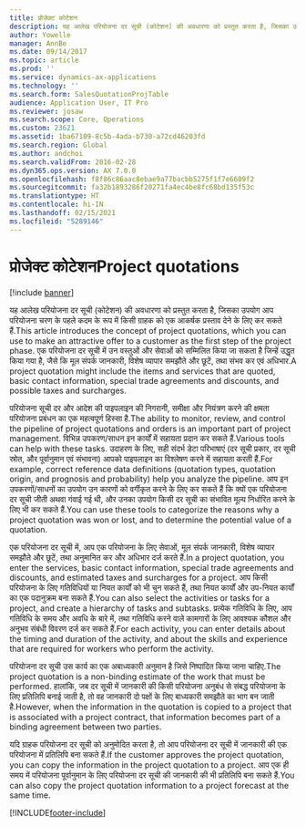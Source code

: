 ```yaml
---
title: प्रोजेक्ट कोटेशन
description: यह आलेख परियोजना दर सूची (कोटेशन) की अवधारणा को प्रस्तुत करता है, जिसका उपयोग आप परियोजना चरण के पहले कदम के रूप में किसी ग्राहक को एक आकर्षक प्रस्ताव देने के लिए कर सकते हैं. एक परियोजना दर सूची में उन वस्तुओं और सेवाओं को सम्मिलित किया जा सकता है जिन्हें उद्धृत किया गया है, जैसे कि मूल संपर्क जानकारी, विशेष व्यापार समझौते और छूटें, तथा संभव कर एवं अधिभार.
author: Yowelle
manager: AnnBe
ms.date: 09/14/2017
ms.topic: article
ms.prod: ''
ms.service: dynamics-ax-applications
ms.technology: ''
ms.search.form: SalesQuotationProjTable
audience: Application User, IT Pro
ms.reviewer: josaw
ms.search.scope: Core, Operations
ms.custom: 23621
ms.assetid: 1ba67109-8c5b-4ada-b730-a72cd46203fd
ms.search.region: Global
ms.author: andchoi
ms.search.validFrom: 2016-02-28
ms.dyn365.ops.version: AX 7.0.0
ms.openlocfilehash: f8f86c86aac8ebae9a77bacbb5275f1f7e6609f2
ms.sourcegitcommit: fa32b1893286f20271fa4ec4be8fc68bd135f53c
ms.translationtype: HT
ms.contentlocale: hi-IN
ms.lasthandoff: 02/15/2021
ms.locfileid: "5289146"
---
```

# <a name="project-quotations"></a><span data-ttu-id="50c4a-104">प्रोजेक्ट कोटेशन</span><span class="sxs-lookup"><span data-stu-id="50c4a-104">Project quotations</span></span>

[!include [banner](../includes/banner.md)]

<span data-ttu-id="50c4a-105">यह आलेख परियोजना दर सूची (कोटेशन) की अवधारणा को प्रस्तुत करता है, जिसका उपयोग आप परियोजना चरण के पहले कदम के रूप में किसी ग्राहक को एक आकर्षक प्रस्ताव देने के लिए कर सकते हैं.</span><span class="sxs-lookup"><span data-stu-id="50c4a-105">This article introduces the concept of project quotations, which you can use to make an attractive offer to a customer as the first step of the project phase.</span></span> <span data-ttu-id="50c4a-106">एक परियोजना दर सूची में उन वस्तुओं और सेवाओं को सम्मिलित किया जा सकता है जिन्हें उद्धृत किया गया है, जैसे कि मूल संपर्क जानकारी, विशेष व्यापार समझौते और छूटें, तथा संभव कर एवं अधिभार.</span><span class="sxs-lookup"><span data-stu-id="50c4a-106">A project quotation might include the items and services that are quoted, basic contact information, special trade agreements and discounts, and possible taxes and surcharges.</span></span> 

<span data-ttu-id="50c4a-107">परियोजना सूची दर और आदेश की पाइपलाइन की निगरानी, समीक्षा और नियंत्रण करने की क्षमता परियोजना प्रबंधन का एक महत्वपूर्ण हिस्सा है.</span><span class="sxs-lookup"><span data-stu-id="50c4a-107">The ability to monitor, review, and control the pipeline of project quotations and orders is an important part of project management.</span></span> <span data-ttu-id="50c4a-108">विभिन्न उपकरण/साधन इन कार्यों में सहायता प्रदान कर सकते हैं.</span><span class="sxs-lookup"><span data-stu-id="50c4a-108">Various tools can help with these tasks.</span></span> <span data-ttu-id="50c4a-109">उदाहरण के लिए, सही संदर्भ डेटा परिभाषाएं (दर सूची प्रकार, दर सूची स्रोत, और पूर्वानुमान एवं संभावना) आपको पाइपलाइन का विश्लेषण करने में सहायता करती हैं.</span><span class="sxs-lookup"><span data-stu-id="50c4a-109">For example, correct reference data definitions (quotation types, quotation origin, and prognosis and probability) help you analyze the pipeline.</span></span> <span data-ttu-id="50c4a-110">आप इन उपकरणों/साधनों का उपयोग उन कारणों को वर्गीकृत करने के लिए कर सकते हैं कि क्यों एक परियोजना दर सूची जीती अथवा गंवाई गई थी, और उनका उपयोग किसी दर सूची का संभावित मूल्य निर्धारित करने के लिए भी कर सकते हैं.</span><span class="sxs-lookup"><span data-stu-id="50c4a-110">You can use these tools to categorize the reasons why a project quotation was won or lost, and to determine the potential value of a quotation.</span></span> 

<span data-ttu-id="50c4a-111">एक परियोजना दर सूची में, आप एक परियोजना के लिए सेवाओं, मूल संपर्क जानकारी, विशेष व्यापार समझौते और छूटें, तथा अनुमानित कर और अधिभार दर्ज करते हैं.</span><span class="sxs-lookup"><span data-stu-id="50c4a-111">In a project quotation, you enter the services, basic contact information, special trade agreements and discounts, and estimated taxes and surcharges for a project.</span></span> <span data-ttu-id="50c4a-112">आप किसी परियोजना के लिए गतिविधियों या नियत कार्यों को भी चुन सकते हैं, तथा नियत कार्यों और उप-नियत कार्यों का एक पदानुक्रम बना सकते हैं.</span><span class="sxs-lookup"><span data-stu-id="50c4a-112">You can also select the activities or tasks for a project, and create a hierarchy of tasks and subtasks.</span></span> <span data-ttu-id="50c4a-113">प्रत्येक गतिविधि के लिए, आप गतिविधि के समय और अवधि के बारे में, तथा गतिविधि करने वाले कामगारों के लिए आवश्यक कौशल और अनुभव संबंधी विवरण दर्ज कर सकते हैं.</span><span class="sxs-lookup"><span data-stu-id="50c4a-113">For each activity, you can enter details about the timing and duration of the activity, and about the skills and experience that are required for workers who perform the activity.</span></span> 

<span data-ttu-id="50c4a-114">परियोजना दर सूची उस कार्य का एक अबाध्यकारी अनुमान है जिसे निष्पादित किया जाना चाहिए.</span><span class="sxs-lookup"><span data-stu-id="50c4a-114">The project quotation is a non-binding estimate of the work that must be performed.</span></span> <span data-ttu-id="50c4a-115">हालांकि, जब दर सूची में जानकारी की किसी परियोजना अनुबंध से संबद्ध परियोजना के लिए प्रतिलिपि बनाई जाती है, तो वह जानकारी दो पक्षों के लिए बाध्यकारी समझौते का भाग बन जाती है.</span><span class="sxs-lookup"><span data-stu-id="50c4a-115">However, when the information in the quotation is copied to a project that is associated with a project contract, that information becomes part of a binding agreement between two parties.</span></span> 

<span data-ttu-id="50c4a-116">यदि ग्राहक परियोजना दर सूची को अनुमोदित करता है, तो आप परियोजना दर सूची में जानकारी की एक परियोजना में प्रतिलिपि बना सकते हैं.</span><span class="sxs-lookup"><span data-stu-id="50c4a-116">If the customer approves the project quotation, you can copy the information in the project quotation to a project.</span></span> <span data-ttu-id="50c4a-117">आप एक ही समय में परियोजना पूर्वानुमान के लिए परियोजना दर सूची की जानकारी की भी प्रतिलिपि बना सकते हैं.</span><span class="sxs-lookup"><span data-stu-id="50c4a-117">You can also copy the project quotation information to a project forecast at the same time.</span></span>





[!INCLUDE[footer-include](../includes/footer-banner.md)]